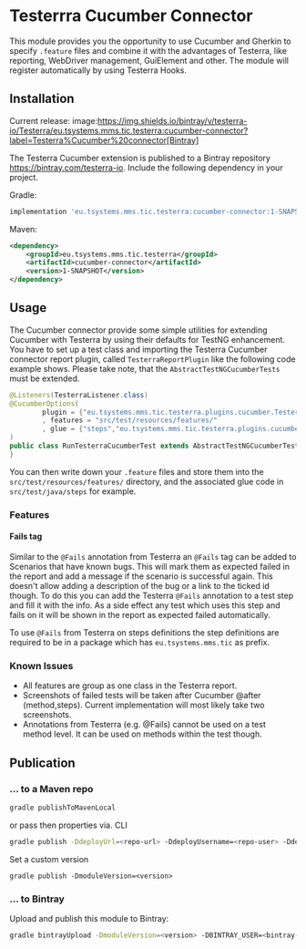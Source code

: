 # Testerrra Cucumber Connector

This module provides you the opportunity to use Cucumber and Gherkin to specify `.feature` files and combine it with the advantages of Testerra, like reporting, WebDriver management, GuiElement and other.
The module will register automatically by using Testerra Hooks.

## Installation

Current release: image:https://img.shields.io/bintray/v/testerra-io/Testerra/eu.tsystems.mms.tic.testerra:cucumber-connector?label=Testerra%Cucumber%20connector[Bintray]

The Testerra Cucumber extension is published to a Bintray repository https://bintray.com/testerra-io.
Include the following dependency in your project.

Gradle:
````groovy
implementation 'eu.tsystems.mms.tic.testerra:cucumber-connector:1-SNAPSHOT'
````

Maven:
````xml
<dependency>
    <groupId>eu.tsystems.mms.tic.testerra</groupId>
    <artifactId>cucumber-connector</artifactId>
    <version>1-SNAPSHOT</version>
</dependency>
````

## Usage
The Cucumber connector provide some simple utilities for extending Cucumber with Testerra by using their defaults for TestNG enhancement.
You have to set up a test class and importing the Testerra Cucumber connector report plugin, called `TesterraReportPlugin` like the following code example shows.
Please take note, that the `AbstractTestNGCucumberTests` must be extended.

````java
@Listeners(TesterraListener.class)
@CucumberOptions(
        plugin = {"eu.tsystems.mms.tic.testerra.plugins.cucumber.TesterraReportPlugin"}
        , features = "src/test/resources/features/"
        , glue = {"steps","eu.tsystems.mms.tic.testerra.plugins.cucumber"}
)
public class RunTesterraCucumberTest extends AbstractTestNGCucumberTests {
}
````

You can then write down your `.feature` files and store them into the `src/test/resources/features/` directory, and the associated glue code in `src/test/java/steps` for example.

### Features
#### Fails tag
Similar to the `@Fails` annotation from Testerra an `@Fails` tag can be added to Scenarios that have known bugs. This will
mark them as expected failed in the report and add a message if the scenario is successful again. This doesn't allow 
adding a description of the bug or a link to the ticked id though. To do this you can add the Testerra `@Fails` annotation
to a test step and fill it with the info. As a side effect any test which uses this step and fails on it will be shown in
the report as expected failed automatically.

To use `@Fails` from Testerra on steps definitions the step definitions are required to be in a package which has 
`eu.tsystems.mms.tic` as prefix.

### Known Issues
- All features are group as one class in the Testerra report.
- Screenshots of failed tests will be taken after Cucumber @after (method,steps). Current implementation will most 
likely take two screenshots. 
- Annotations from Testerra (e.g. @Fails) cannot be used on a test method level. It can be used on methods within the test
though.

## Publication

### ... to a Maven repo

```sh
gradle publishToMavenLocal
```
or pass then properties via. CLI
```sh
gradle publish -DdeployUrl=<repo-url> -DdeployUsername=<repo-user> -DdeployPassword=<repo-password>
```

Set a custom version
```shell script
gradle publish -DmoduleVersion=<version>
```

### ... to Bintray

Upload and publish this module to Bintray:

````sh
gradle bintrayUpload -DmoduleVersion=<version> -DBINTRAY_USER=<bintray-user> -DBINTRAY_API_KEY=<bintray-api-key>
```` 
